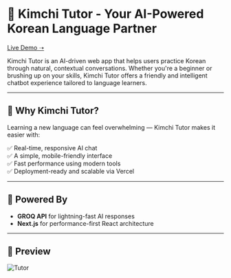 # :robot: Kimchi Tutor - Your AI-Powered Korean Language Partner

[Live Demo ➝](https://kimchitutor.vercel.app)

Kimchi Tutor is an AI-driven web app that helps users practice Korean through natural, contextual conversations. Whether you're a beginner or brushing up on your skills, Kimchi Tutor offers a friendly and intelligent chatbot experience tailored to language learners.

---

## 🚀 Why Kimchi Tutor?

Learning a new language can feel overwhelming — Kimchi Tutor makes it easier with:

✅ Real-time, responsive AI chat  
✅ A simple, mobile-friendly interface  
✅ Fast performance using modern tools  
✅ Deployment-ready and scalable via Vercel  

---

## 🧠 Powered By

- **GROQ API** for lightning-fast AI responses  
- **Next.js** for performance-first React architecture  

---
## 📸 Preview

![Tutor](https://github.com/user-attachments/assets/fc768027-3ed1-4822-a92c-90c2e8ea7967)




